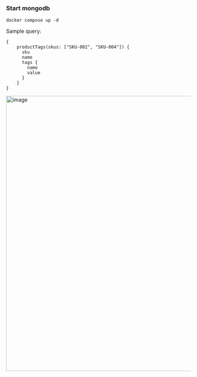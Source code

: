 ### Start mongodb
```
docker compose up -d
```

Sample query:
```
{
    productTags(skus: ["SKU-002", "SKU-004"]) {
      sku
      name
      tags {
        name
        value
      }
    }
}
```

<img width="750" alt="image" src="https://github.com/fred-machado/GraphQLPlayground/assets/159866456/a39ab12a-e932-45fc-b248-04e617b787d3">
